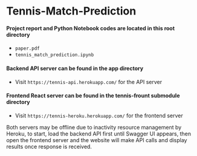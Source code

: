 # Tennis-Match-Prediction

#### Project report and Python Notebook codes are located in this root directory

 - `paper.pdf`
 - `tennis_match_prediction.ipynb`

#### Backend API server can be found in the app directory

  - Visit `https://tennis-api.herokuapp.com/` for the API server

#### Frontend React server can be found in the tennis-frount submodule directory

  - Visit `https://tennis-heroku.herokuapp.com/` for the frontend server

Both servers may be offline due to inactivity resource management by Heroku, 
to start, load the backend API first until Swagger UI appears, then open the 
frontend server and the website will make API calls and display results once 
response is received.
